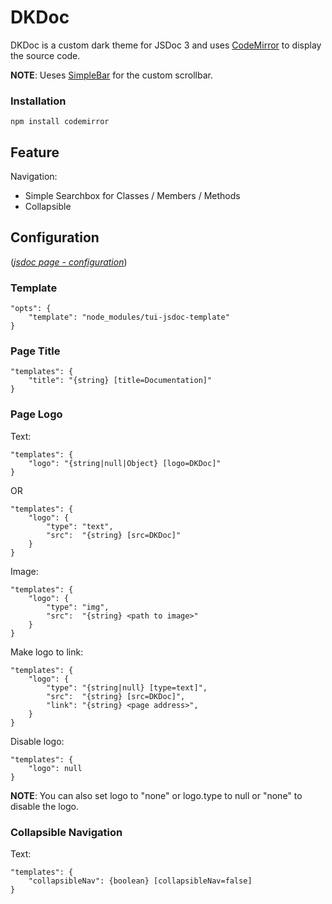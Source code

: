 # DKDoc

DKDoc is a custom dark theme for JSDoc 3 and uses [CodeMirror](https://codemirror.net/doc/manual.html) to display the source code.

**NOTE**: Ueses [SimpleBar](https://grsmto.github.io/simplebar/) for the custom scrollbar.


### Installation
```
npm install codemirror
```


## Feature
Navigation:
* Simple Searchbox for Classes / Members / Methods
* Collapsible


## Configuration
([*jsdoc page - configuration*](http://usejsdoc.org/about-configuring-jsdoc.html#incorporating-command-line-options-into-the-configuration-file))

### Template
```
"opts": {
    "template": "node_modules/tui-jsdoc-template"
}
```

### Page Title
```
"templates": {
    "title": "{string} [title=Documentation]"
}
```

### Page Logo
Text:
```
"templates": {
    "logo": "{string|null|Object} [logo=DKDoc]"
}
```
OR
```
"templates": {
    "logo": {
        "type": "text",
        "src":  "{string} [src=DKDoc]"
    }
}
```

Image:

```
"templates": {
    "logo": {
        "type": "img",
        "src":  "{string} <path to image>"
    }
}
```

Make logo to link:
```
"templates": {
    "logo": {
        "type": "{string|null} [type=text]",
        "src":  "{string} [src=DKDoc]",
        "link": "{string} <page address>",
    }
}
```

Disable logo:
```
"templates": {
    "logo": null
}
```
**NOTE**: You can also set logo to "none" or logo.type to null or "none" to disable the logo.

### Collapsible Navigation
Text:
```
"templates": {
    "collapsibleNav": {boolean} [collapsibleNav=false]
}
```
